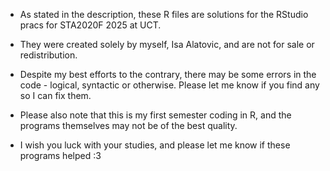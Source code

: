 - As stated in the description, these R files are solutions for the RStudio pracs for STA2020F 2025 at UCT.

- They were created solely by myself, Isa Alatovic, and are not for sale or redistribution.

- Despite my best efforts to the contrary, there may be some errors in the code - logical, syntactic or otherwise. Please let me know if you find any so I can fix them.

- Please also note that this is my first semester coding in R, and the programs themselves may not be of the best quality.

- I wish you luck with your studies, and please let me know if these programs helped :3
